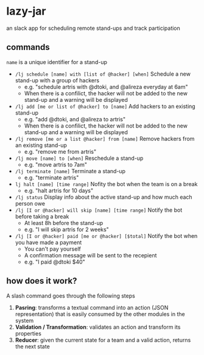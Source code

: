 # lazy-jar

an slack app for scheduling remote stand-ups and track participation

## commands

`name` is a unique identifier for a stand-up

* `/lj schedule [name] with [list of @hacker] [when]`
  Schedule a new stand-up with a group of hackers
  * e.g. "schedule artris with @dtoki, and @alireza everyday at 6am"
  * When there is a confilict, the hacker will not be added to the new stand-up and a warning will be displayed
* `/lj add [me or list of @hacker] to [name]`
  Add hackers to an existing stand-up
  * e.g. "add @dtoki, and @alireza to artris"
  * When there is a confilict, the hacker will not be added to the new stand-up and a warning will be displayed
* `/lj remove [me or a list @hacker] from [name]`
  Remove hackers from an existing stand-up
  * e.g. "remove me from artris"
* `/lj move [name] to [when]`
  Reschedule a stand-up
  * e.g. "move artris to 7am"
* `/lj terminate [name]`
  Terminate a stand-up
  * e.g. "terminate artris"
* `lj halt [name] [time range]`
  Nofity the bot when the team is on a break
  * e.g. "halt artris for 10 days"
* `/lj status`
  Display info about the active stand-up and how much each person owe
* `/lj [I or @hacker] will skip [name] [time range]`
  Notify the bot before taking a break
  * At least 8h before the stand-up
  * e.g. "I will skip artris for 2 weeks"
* `/lj [I or @hacker] paid [me or @hacker] [$total]` Notify the bot when you have made a payment
  * You can't pay yourself
  * A confirmation message will be sent to the recepient
  * e.g. "I paid @dtoki $40"

## how does it work?

A slash command goes through the following steps

1. **Pasring**: transforms a textual command into an action (JSON representation) that is easily consumed by the other modules in the system
2. **Validation / Transformation**: validates an action and transform its properties
3. **Reducer**: given the current state for a team and a valid action, returns the next state
